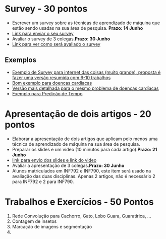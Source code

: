 # Survey - 30 pontos

* Escrever um survey sobre as técnicas de aprendizado de máquina que estão sendo usadas na sua área de pesquisa. **Prazo: 14 Junho**
* [Link para enviar o seu survey](https://forms.gle/bv6PinW1QpiigJo86)
* Avaliar o survey de 3 colegas.**Prazo: 30 Junho**
* [Link para ver como será avaliado o survey](https://forms.gle/9Cdm8CZWidKq2CFY6)
## Exemplos
* [Exemplo de Survey para internet das coisas (muito grande), proposta é fazer uma versão resumida com 6-10 trabalhos](https://www.sciencedirect.com/science/article/pii/S235286481730247X)
* [Bom exemplo para doencas cardíacas](https://www.researchgate.net/profile/V-V-Ramalingam/publication/325116774_Heart_disease_prediction_using_machine_learning_techniques_A_survey/links/5d48560a299bf1995b68266f/Heart-disease-prediction-using-machine-learning-techniques-A-survey.pdf)
* [Versão mais detalhada para o mesmo problema de doencas cardíacas](https://dl.acm.org/doi/abs/10.1145/3318299.3318343?casa_token=91bJshT3se0AAAAA%3AohsxP5sZ0XnjEIApZJB7jO4Irt-rgijI0jN2M_OASv-wSZxpfZkPrmVR4DOStvxb4Jypn2ZhDg-vCQ)
* [Exemplo para Predição de Tempo](https://ieeexplore.ieee.org/stamp/stamp.jsp?arnumber=8819643&casa_token=4mL2mW-NzXwAAAAA:CcKh6HInSUJ3Gjnb1i7altZhdLvKZBkq3jUex3Dk_RkWCRJvCN7FXfOMVq4sSbc5jrepQZayd6s&tag=1)



# Apresentação de dois artigos - 20 pontos

* Elaborar a apresentação de dois artigos que aplicam pelo menos uma técnica de aprendizado de máquina na sua área de pesquisa.
* Preparar os slides e um vídeo (10 minutos para cada artigo).**Prazo: 21 Junho**
* [link para envio dos slides e link do video](https://forms.gle/rUdnDvUpSgNtasxS9)
* Avaliar a apresentação de 3 colegas.**Prazo: 30 Junho**
* Alunos matriculados em INF792 e INF790, este item será usado na avaliação das duas disciplinas. Apenas 2 artigos, não é necessário 2 para INF792 e 2 para INF790.


# Trabalhos e Exercícios  - 50 Pontos

1. Rede Convolução para Cachorro, Gato, Lobo Guara, Guaratirica, ...
2. Contagem de insetos
3. Marcação de imagens e segmentação
4. 


